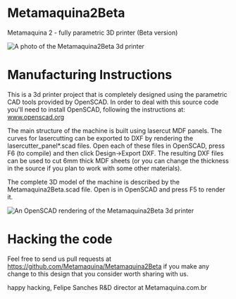 
Metamaquina2Beta
================

Metamaquina 2 - fully parametric 3D printer (Beta version)

![A photo of the Metamaquina2Beta 3d printer](http://metamaquina.com.br/site/wp-content/themes/ifeaturepro/includes/landing-page/img/header.jpg)

Manufacturing Instructions
==========================

This is a 3d printer project that is completely designed using the parametric CAD tools
 provided by OpenSCAD. In order to deal with this source code you'll need to install OpenSCAD,
following the instructions at: www.openscad.org

The main structure of the machine is built using lasercut MDF panels. The curves for lasercutting 
can be exported to DXF by rendering the lasercutter_panel*.scad files. Open each of these files 
in OpenSCAD, press F6 (to compile) and then click Design->Export DXF. The resulting DXF files
can be used to cut 6mm thick MDF sheets (or you can change the thickness in the source if you 
plan to work with some other materials).

The complete 3D model of the machine is described by the Metamaquina2Beta.scad file. Open is in 
OpenSCAD and press F5 to render it.

![An OpenSCAD rendering of the Metamaquina2Beta 3d printer](https://raw.github.com/Metamaquina/Metamaquina2Beta/master/img/MM2Beta.png)

Hacking the code
================
Feel free to send us pull requests at https://github.com/Metamaquina/Metamaquina2Beta
 if you make any change to this design that you consider worth sharing with us.

happy hacking,
Felipe Sanches
R&D director at Metamaquina.com.br



